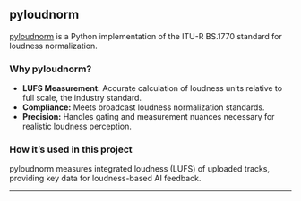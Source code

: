 ## pyloudnorm

[pyloudnorm](https://github.com/csteinmetz1/pyloudnorm) is a Python implementation of the ITU-R BS.1770 standard for loudness normalization.

### Why pyloudnorm?

- **LUFS Measurement:** Accurate calculation of loudness units relative to full scale, the industry standard.
- **Compliance:** Meets broadcast loudness normalization standards.
- **Precision:** Handles gating and measurement nuances necessary for realistic loudness perception.

### How it’s used in this project

pyloudnorm measures integrated loudness (LUFS) of uploaded tracks, providing key data for loudness-based AI feedback.

---
